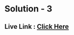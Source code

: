 # Solution - 3

## Live Link : [Click Here](https://webdevmock-02-03-madhavsahi.netlify.app/ "Live Link")